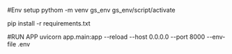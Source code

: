 #Env setup
pythom -m venv gs_env
gs_env/script/activate

pip install -r requirements.txt

#RUN APP
uvicorn app.main:app --reload  --host 0.0.0.0 --port 8000 --env-file .env
